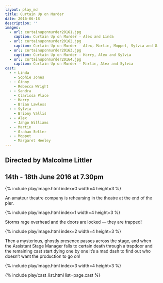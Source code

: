 ```yaml
---
layout: play_md
title: Curtain Up on Murder
date: 2016-06-18
description: ''
images:
  - url: curtainuponmurder20161.jpg
    caption: Curtain Up on Murder - Alex and Linda
  - url: curtainuponmurder20162.jpg
    caption: Curtain Up on Murder - Alex, Martin, Moppet, Sylvia and Ginny
  - url: curtainuponmurder20163.jpg
    caption: Curtain Up on Murder - Harry, Alex and Sylvia
  - url: curtainuponmurder20164.jpg
    caption: Curtain Up on Murder - Martin, Alex and Sylvia
cast:
  - - Linda
    - Sophie Jones
  - - Ginny
    - Rebecca Wright
  - - Sandra
    - Clarissa Place
  - - Harry
    - Brian Lawless
  - - Sylvia
    - Briony Vallis
  - - Alex
    - Jahgo Williams
  - - Martin
    - Graham Setter
  - - Moppet
    - Margaret Heeley
---
```


## Directed by Malcolme Littler

## 14th - 18th June 2016 at 7.30pm

{% include play/image.html index=0 width=4 height=3 %}

An amateur theatre company is rehearsing in the theatre at the end of the pier.

{% include play/image.html index=1 width=4 height=3 %}

Storms rage overhead and the doors are locked — they are trapped!

{% include play/image.html index=2 width=4 height=3 %}

Then a mysterious, ghostly presence passes across the stage, and when the Assistant Stage Manager falls to certain death through a trapdoor and the remaining cast start dying one by one it’s a mad dash to find out who doesn’t want the production to go on!

{% include play/image.html index=3 width=4 height=3 %}

{% include play/cast_list.html list=page.cast %}
